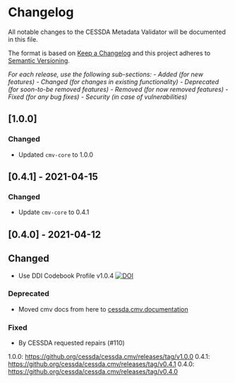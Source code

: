 # Changelog

All notable changes to the CESSDA Metadata Validator will be documented in this file.

The format is based on [Keep a Changelog](http://keepachangelog.com/en/1.0.0/)
and this project adheres to [Semantic Versioning](http://semver.org/spec/v2.0.0.html).

*For each release, use the following sub-sections:*
*- Added (for new features)*
*- Changed (for changes in existing functionality)*
*- Deprecated (for soon-to-be removed features)*
*- Removed (for now removed features)*
*- Fixed (for any bug fixes)*
*- Security (in case of vulnerabilities)*

## [1.0.0]

### Changed

- Updated `cmv-core` to 1.0.0

## [0.4.1] - 2021-04-15

### Changed

- Update `cmv-core` to 0.4.1

## [0.4.0] - 2021-04-12

## Changed

- Use DDI Codebook Profile v1.0.4
  [![DOI](https://zenodo.org/badge/DOI/10.5281/zenodo.4580376.svg)](https://doi.org/10.5281/zenodo.4580376)

### Deprecated

- Moved cmv docs from here to [cessda.cmv.documentation](https://github.com/cessda/cessda.cmv.documentation)

### Fixed

- By CESSDA requested repairs (#110)

1.0.0: <https://github.org/cessda/cessda.cmv/releases/tag/v1.0.0>
0.4.1: <https://github.org/cessda/cessda.cmv/releases/tag/v0.4.1>
0.4.0: <https://github.org/cessda/cessda.cmv/releases/tag/v0.4.0>
